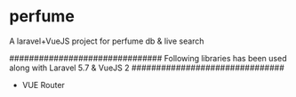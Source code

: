 # perfume
A laravel+VueJS project for perfume db &amp; live search

############################### Following libraries has been used along with Laravel 5.7 & VueJS 2 ###############################

<ul>
<li>VUE Router</li>
</ul>
